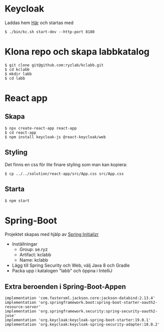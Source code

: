 # Keycloak
Laddas hem [Här](https://github.com/keycloak/keycloak/releases/download/19.0.3/keycloak-19.0.3.zip) och startas med
````
$ ./bin/kc.sh start-dev --http-port 8180
````

# Klona repo och skapa labbkatalog
````
$ git clone git@github.com:ryzlab/kclabb.git
$ cd kclabb
$ mkdir labb
$ cd labb
````

# React app
## Skapa
````
$ npx create-react-app react-app
$ cd react-app
$ npm install keycloak-js @react-keycloak/web
````

## Styling
Det finns en css för lite finare styling som man kan kopiera:

````
$ cp ../../solution/react-app/src/App.css src/App.css
````

## Starta
````
$ npm start
````

# Spring-Boot
Projektet skapas med hjälp av [Spring Initializr](https://start.spring.io)

* Inställningar
  - Group: se.ryz
  - Artifact: kclabb
  - Name: kclabb
* Lägg till Spring Security och Web, välj Java 8 och Gradle
* Packa upp i katalogen "labb" och öppna i IntelliJ

## Extra beroenden i Spring-Boot-Appen
````
implementation 'com.fasterxml.jackson.core:jackson-databind:2.13.4'
implementation 'org.springframework.boot:spring-boot-starter-oauth2-resource-server'
implementation 'org.springframework.security:spring-security-oauth2-jose'
implementation 'org.keycloak:keycloak-spring-boot-starter:19.0.1'
implementation 'org.keycloak:keycloak-spring-security-adapter:18.0.2'
````
